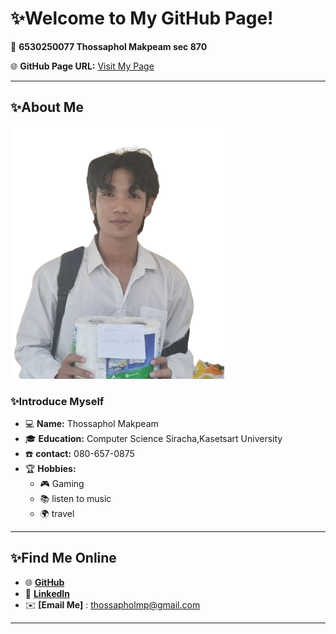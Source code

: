 # **✨Welcome to My GitHub Page!**  
📂 **6530250077 Thossaphol Makpeam sec 870** 

🌐 **GitHub Page URL:** [Visit My Page](https://github.com/profile2) 

---

## **✨About Me**  
![Profile Picture](pic/profile2.png)  

### **✨Introduce Myself**  
- 💻 **Name:** Thossaphol Makpeam  
- 🎓 **Education:** Computer Science Siracha,Kasetsart University   
- ☎️ **contact:** 080-657-0875  
- 🏆 **Hobbies:**  
  - 🎮 Gaming  
  - 📚 listen to music  
  - 🌍 travel  

---

## **✨Find Me Online**  
- 🌐 **[GitHub](https://github.com/Thossaphol2204)**  
- 🔗 **[LinkedIn](https://th.linkedin.com/in/%E0%B8%97%E0%B8%A8%E0%B8%9E%E0%B8%A5-%E0%B8%A1%E0%B8%B2%E0%B8%81%E0%B9%80%E0%B8%9B%E0%B8%B5%E0%B9%88%E0%B8%A2%E0%B8%A1-15656b341)**  
- ✉️ **[Email Me]** : thossapholmp@gmail.com

---
